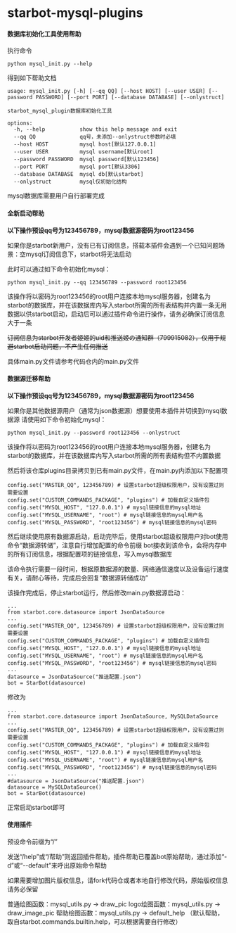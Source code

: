 # starbot-mysql-plugins

#### 数据库初始化工具使用帮助
执行命令
```shell
python mysql_init.py --help
```
得到如下帮助文档
```shell
usage: mysql_init.py [-h] [--qq QQ] [--host HOST] [--user USER] [--password PASSWORD] [--port PORT] [--database DATABASE] [--onlystruct]

starbot_mysql_plugin数据库初始化工具

options:
  -h, --help           show this help message and exit
  --qq QQ              qq号，未添加--onlystruct参数时必填
  --host HOST          mysql host[默认127.0.0.1]
  --user USER          mysql username[默认root]
  --password PASSWORD  mysql password[默认123456]
  --port PORT          mysql port[默认3306]
  --database DATABASE  mysql db[默认starbot]
  --onlystruct         mysql仅初始化结构
```

mysql数据库需要用户自行部署完成


#### 全新启动帮助

**以下操作预设qq号为123456789，mysql数据源密码为root123456**

如果你是starbot新用户，没有已有订阅信息，搭载本插件会遇到一个已知问题场景：空mysql订阅信息下，starbot将无法启动

此时可以通过如下命令初始化mysql：

```shell
python mysql_init.py --qq 123456789 --password root123456
```

该操作将以密码为root123456的root用户连接本地mysql服务器，创建名为starbot的数据库，并在该数据库内写入starbot所需的所有表结构并内置一条无用数据以供starbot启动，启动后可以通过插件命令进行操作，请务必确保订阅信息大于一条

~~订阅信息为starbot开发者姬姬的uid和推送姬の通知群（799915082），仅用于规避starbot启动问题，不产生任何推送~~

具体main.py文件请参考代码仓内的main.py文件


#### 数据源迁移帮助

**以下操作预设qq号为123456789，mysql数据源密码为root123456**

如果你是其他数据源用户（通常为json数据源）想要使用本插件并切换到mysql数据源
请使用如下命令初始化mysql：

```shell
python mysql_init.py --password root123456 --onlystruct
```

该操作将以密码为root123456的root用户连接本地mysql服务器，创建名为starbot的数据库，并在该数据库内写入starbot所需的所有表结构但不内置数据

然后将该仓库plugins目录拷贝到已有main.py文件，在main.py内添加以下配置项

```shell
config.set("MASTER_QQ", 123456789) # 设置starbot超级权限用户，没有设置过则需要设置
config.set("CUSTOM_COMMANDS_PACKAGE", "plugins") # 加载自定义插件包
config.set("MYSQL_HOST", "127.0.0.1") # mysql链接信息的mysql地址
config.set("MYSQL_USERNAME", "root") # mysql链接信息的mysql用户名
config.set("MYSQL_PASSWORD", "root123456") # mysql链接信息的mysql密码
```

然后继续使用原有数据源启动，启动完毕后，使用starbot超级权限用户对bot使用命令“数据源转储”，注意自行增加配置的命令前缀
bot接收到该命令，会将内存中的所有订阅信息，根据配置项的链接信息，写入mysql数据库

该命令执行需要一段时间，根据原数据源的数量、网络通信速度以及设备运行速度有关，请耐心等待，完成后会回复“数据源转储成功”

该操作完成后，停止starbot运行，然后修改main.py数据源启动：

```shell
...
from starbot.core.datasource import JsonDataSource
...
config.set("MASTER_QQ", 123456789) # 设置starbot超级权限用户，没有设置过则需要设置
config.set("CUSTOM_COMMANDS_PACKAGE", "plugins") # 加载自定义插件包
config.set("MYSQL_HOST", "127.0.0.1") # mysql链接信息的mysql地址
config.set("MYSQL_USERNAME", "root") # mysql链接信息的mysql用户名
config.set("MYSQL_PASSWORD", "root123456") # mysql链接信息的mysql密码
...
datasource = JsonDataSource("推送配置.json")
bot = StarBot(datasource)
```

修改为

```shell
...
from starbot.core.datasource import JsonDataSource, MySQLDataSource
...
config.set("MASTER_QQ", 123456789) # 设置starbot超级权限用户，没有设置过则需要设置
config.set("CUSTOM_COMMANDS_PACKAGE", "plugins") # 加载自定义插件包
config.set("MYSQL_HOST", "127.0.0.1") # mysql链接信息的mysql地址
config.set("MYSQL_USERNAME", "root") # mysql链接信息的mysql用户名
config.set("MYSQL_PASSWORD", "root123456") # mysql链接信息的mysql密码
...
#datasource = JsonDataSource("推送配置.json")
datasource = MySQLDataSource()
bot = StarBot(datasource)
```

正常启动starbot即可


#### 使用插件

预设命令前缀为“/”

发送“/help”或“/帮助”则返回插件帮助，插件帮助已覆盖bot原始帮助，通过添加“-d”或“--default”来呼出原始命令帮助

如果需要增加图片版权信息，请fork代码仓或者本地自行修改代码，原始版权信息请务必保留

普通绘图函数：mysql_utils.py -> draw_pic
logo绘图函数：mysql_utils.py -> draw_image_pic
帮助绘图函数：mysql_utils.py -> default_help （默认帮助，取自starbot.commands.builtin.help，可以根据需要自行修改）